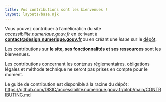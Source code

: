 ```yaml
---
title: Vos contributions sont les bienvenues !
layout: layouts/base.njk
---
```


Vous pouvez contribuer à l’amélioration du site <em>accessibilite.numerique.gouv.fr</em> en écrivant à **contact@design.numerique.gouv.fr** ou en créant une <em lang="en">issue</em> sur le [dépôt](https://github.com/DISIC/accessibilite.numerique.gouv.fr/issues). 

<div class="fr-highlight fr-pt-2v fr-my-2w">
  <p>Les contributions sur <strong>le site, ses fonctionnalités et ses ressources</strong> sont les bienvenues.</p>
  <p>Les contributions concernant les contenus règlementaires, obligations légales et méthode technique ne seront pas prises en compte pour le moment.
    </p>
</div>


Le guide de contribution est disponible à la racine du dépôt : https://github.com/DISIC/accessibilite.numerique.gouv.fr/blob/main/CONTRIBUTING.md



